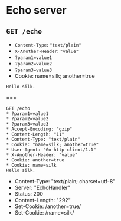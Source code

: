 # Echo server

## `GET /echo`

* `Content-Type`: `"text/plain"`
* `X-Another-Header`: `"value"`
* `?param1=value1`
* `?param2=value2`
* `?param3=value3`
* Cookie: name=silk; another=true

```
Hello silk.
```

===

```
GET /echo
* ?param1=value1
* ?param2=value2
* ?param3=value3
* Accept-Encoding: "gzip"
* Content-Length: "11"
* Content-Type: "text/plain"
* Cookie: "name=silk; another=true"
* User-Agent: "Go-http-client/1.1"
* X-Another-Header: "value"
* Cookie: another=true
* Cookie: name=silk
Hello silk.
```

* Content-Type: "text/plain; charset=utf-8"
* Server: "EchoHandler"
* Status: 200
* Content-Length: "292"
* Set-Cookie: /another=true/
* Set-Cookie: /name=silk/
